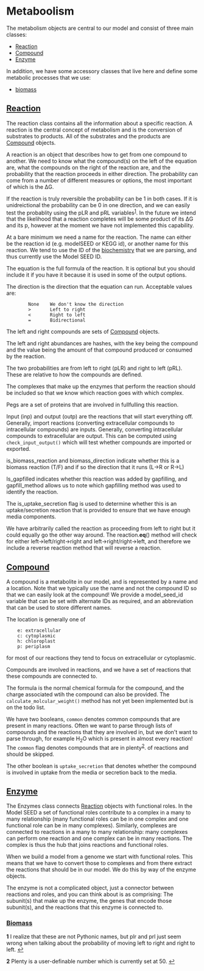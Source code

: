 # Metaboolism

The metabolism objects are central to our model and consist of three main classes:

* [Reaction](#reaction)
* [Compound](#compound) 
* [Enzyme](#enzyme)

In addition, we have some accessory classes that live here and define some metabolic processes that we use:

* [biomass](#biomass)

## [Reaction](reaction.py)

The reaction class contains all the information about a specific reaction. A reaction is the central concept of metabolism and is
the conversion of substrates to products. All of the substrates and the products are [Compound](Compound.py) objects.

A reaction is an object that describes how to get from one compound to another. We need to know what the compound(s) on
the left of the equation are, what the compounds on the right of the reaction are, and the probability that the reaction
proceeds in either direction. The probability can come from a number of different measures or options, the most
important of which is the &Delta;G.

If the reaction is truly reversible the probability can be 1 in both cases. If it is unidreictional the probability can
be 0 in one direction, and we can easily test the probablity using the pLR and pRL variables<sup id="a1">[1](#f1)</sup>.
In the future we intend that the likelihood that a reaction completes will be some product of its &Delta;G and its p,
however at the moment we have not implemented this capability.

At a bare minimum we need a name for the reaction. The name can either be the reaction id (e.g. modelSEED or KEGG id), 
or another name for this reaction. We tend to use the ID of the [biochemistry](../Biochemistry) that we are parsing,
and thus currently use the Model SEED ID.

The equation is the full formula of the reaction. It is optional but you should include it if you have it because it is
used in some of the output options.

The direction is the direction that the equation can run. Acceptable values are:

```
        None    We don't know the direction
        >       Left to right
        <       Right to left
        =       Bidirectional
```


The left and right compounds are sets of [Compound](compound.py) objects.

The left and right abundances are hashes, with the key being the compound and the value being the amount of that
compound produced or consumed by the reaction.

The two probabilities are from left to right (pLR) and right to left (pRL). These are relative to how the compounds are
defined.

The complexes that make up the enzymes that perform the reaction should be included so that we know which reaction goes
with which complex.

Pegs are a set of proteins that are involved in fullfulling this reaction.

Input (inp) and output (outp) are the reactions that will start everything off. Generally, import reactions (converting
extracellular compounds to intracellular compounds) are inputs. Generally, converting intracellular compounds to
extracellular are output. This can be computed using `check_input_output()` which will test whether compounds are
imported or exported.

is_biomass_reaction and biomass_direction indicate whether this is a biomass reaction (T/F) and if so the direction that
it runs (L->R or R->L)

Is_gapfilled indicates whether this reaction was added by gapfilling, and gapfill_method allows us to note which
gapfilling method was used to identify the reaction.

The is_uptake_secretion flag is used to determine whether this is an uptake/secretion reaction that is provided to
ensure that we have enough media components.

We have arbitrarily called the reaction as proceeding from left to right but it could equally go the other way around.
The reaction.__eq__() method will check for either left->left/right->right and  left->right/right->left, and therefore
we include a reverse reaction method that will reverse a reaction.


## [Compound](compound.py)

A compound is a metabolite in our model, and is represented by a name and a location. Note that we typically use the
name and not the compound ID so that we can easily look at the compound! We provide a model_seed_id variable that
can be set with alternate IDs as required, and an abbreviation that can be used to store different names.

The location is generally one of

```
    e: extracellular
    c: cytoplasmic
    h: chloroplast
    p: periplasm
```

for most of our reactions they tend to focus on extracellular or cytoplasmic.


Compounds are involved in reactions, and we have a set of reactions that these compounds are connected to.

The formula is the normal chemical formula for the compound, and the charge associated wtih the compound can also be 
provided. The `calculate_molcular_weight()` method has not yet been implemented but is on the todo list. 

We have two booleans, `common` denotes common compounds that are present in many reactions. Often we want to parse
through lists of compounds and the reactions that they are involved in, but we don't want to parse through, for example
H<sub>2</sub>O which is present in almost every reaction! The `common` flag denotes compounds that are in 
plenty<sup id="a2">[2](#f2)</sup>. of reactions and should be skipped.

The other boolean is `uptake_secretion` that denotes whether the compound is involved in uptake from the media or
secretion back to the media.


## [Enzyme](enzyme.py)

The Enzymes class connects [Reaction](reaction.py) objects with functional roles. In the Model SEED  a set of 
functional roles contribute to a complex in a many to many relationship (many functional roles can be in one complex and
one functional role can be in many complexes). Similarly, complexes are connected to reactions in a many to many 
relationship: many complexes can perform one reaction and one complex can be in many reactions. The complex is thus the
hub that joins reactions and functional roles.

When we build a model from a genome we start with functional roles. This means that we have to convert those to 
complexes and from there extract the reactions that should be in our model. We do this by way of the enzyme objects.

The enzyme is not a complicated object, just a connector between reactions and roles, and you can think about is as 
comprising: The subunit(s) that make up the enzyme, the genes that encode those subunit(s), and  the reactions that
this enzyme is connected to.


### [Biomass](biomass.py)






<b id="f1">1</b> I realize that these are not Pythonic names, but plr and prl just seem wrong when talking about the
probability of moving left to right and right to left. [↩](#a1)

<b id="f2">2</b> Plenty is a user-definable number which is currently set at 50. [↩](#a2)